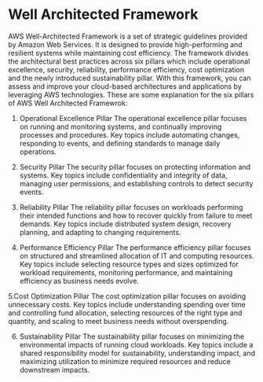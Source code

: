 # Well Architected Framework

AWS Well-Architected Framework is a set of strategic guidelines provided by Amazon Web Services. It is designed to provide high-performing and resilient systems while maintaining cost efficiency. The framework divides the architectural best practices across six pillars which include operational excellence, security, reliability, performance efficiency, cost optimization and the newly introduced sustainability pillar. With this framework, you can assess and improve your cloud-based architectures and applications by leveraging AWS technologies. These are some explanation for the six pillars of AWS Well Architected Framewrok:

1. Operational Excellence Pillar
The operational excellence pillar focuses on running and monitoring systems, and continually improving processes and procedures. Key topics include automating changes, responding to events, and defining standards to manage daily operations.

2. Security Pillar
The security pillar focuses on protecting information and systems. Key topics include confidentiality and integrity of data, managing user permissions, and establishing controls to detect security events.

3. Reliability Pillar
The reliability pillar focuses on workloads performing their intended functions and how to recover quickly from failure to meet demands. Key topics include distributed system design, recovery planning, and adapting to changing requirements.

4. Performance Efficiency Pillar
The performance efficiency pillar focuses on structured and streamlined allocation of IT and computing resources. Key topics include selecting resource types and sizes optimized for workload requirements, monitoring performance, and maintaining efficiency as business needs evolve.

5.Cost Optimization Pillar
The cost optimization pillar focuses on avoiding unnecessary costs. Key topics include understanding spending over time and controlling fund allocation, selecting resources of the right type and quantity, and scaling to meet business needs without overspending.

6. Sustainability Pillar
The sustainability pillar focuses on minimizing the environmental impacts of running cloud workloads. Key topics include a shared responsibility model for sustainability, understanding impact, and maximizing utilization to minimize required resources and reduce downstream impacts. 
